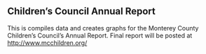 
## Children’s Council Annual Report

This is compiles data and creates graphs for the Monterey County
Children’s Council’s Annual Report. Final report will be posted at
<http://www.mcchildren.org/>
